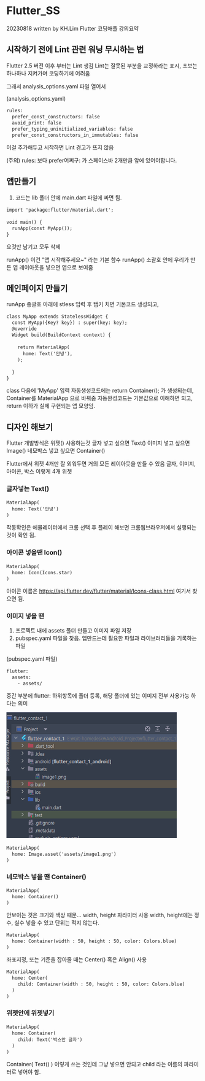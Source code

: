 # Flutter_SS
20230818 written by KH.Lim
Flutter 코딩애플 강의요약

## 시작하기 전에 Lint 관련 워닝 무시하는 법 
 

Flutter 2.5 버전 이후 부터는 Lint 생김
Lint는 잘못된 부분을 교정하라는 표시, 초보는 하나하나 지켜가며 코딩하기에 어려움 

그래서 analysis_options.yaml 파일 열어서 


(analysis_options.yaml)

```Flutter
rules:
  prefer_const_constructors: false
  avoid_print: false
  prefer_typing_uninitialized_variables: false
  prefer_const_constructors_in_immutables: false
```

이걸 추가해두고 시작하면 Lint 경고가 뜨지 않음 

(주의) rules: 보다 prefer어쩌구: 가 스페이스바 2개만큼 앞에 있어야합니다.
 

## 앱만들기
1. 코드는 lib 폴더 안에 main.dart 파일에 짜면 됨.

```Flutter
import 'package:flutter/material.dart';

void main() {
  runApp(const MyApp());
}
```
요것만 남기고 모두 삭제

runApp() 이건 "앱 시작해주세요~" 라는 기본 함수
runApp() 소괄호 안에 우리가 만든 앱 레이아웃을 넣으면 앱으로 보여줌

## 메인페이지 만들기
runApp 중괄호 아래에 stless 입력 후 탭키 치면 기본코드 생성되고,
```
class MyApp extends StatelessWidget {
  const MyApp({Key? key}) : super(key: key);
  @override
  Widget build(BuildContext context) {

    return MaterialApp(
      home: Text('안녕'),
    );

  }
}
```
class 다음에 'MyApp' 입력
자동생성코드에는 return Container(); 가 생성되는데, 
Container를 MaterialApp 으로 바꿔줌
자동완성코드는 기본값으로 이해하면 되고, 
return 이하가 실제 구현되는 앱 모양임.

## 디자인 해보기

Flutter 개발방식은 위젯() 사용하는것 
글자 넣고 싶으면 Text() 이미지 넣고 싶으면 Image() 네모박스 넣고 싶으면 Container() 

Flutter에서 위젯 4개만 잘 외워두면 거의 모든 레이아웃을 만들 수 있음
글자, 이미지, 아이콘, 박스 이렇게 4개 위젯

### 글자넣는 Text()
```
MaterialApp(
  home: Text('안녕')
)
```
작동확인은 에뮬레이터에서 크롬 선택 후 플레이 해보면 크롬웹브라우저에서 실행되는 것이 확인 됨.

### 아이콘 넣을땐 Icon()
```
MaterialApp(
  home: Icon(Icons.star)
)
```
아이콘 이름은 https://api.flutter.dev/flutter/material/Icons-class.html 여기서 찾으면 됨. 

### 이미지 넣을 땐
1. 프로젝트 내에 assets 폴더 만들고 이미지 파일 저장
2. pubspec.yaml 파일을 찾음. 앱만드는데 필요한 파일과 라이브러리들을 기록하는 파일

(pubspec.yaml 파일)
```
flutter:
  assets:
    - assets/ 
```
중간 부분에 flutter: 하위항목에 폴더 등록, 해당 폴더에 있는 이미지 전부 사용가능 하다는 의미
  
<img src="./img/img1.png">

```
MaterialApp(
  home: Image.asset('assets/image1.png')
)
```

### 네모박스 넣을 땐 Container()
```
MaterialApp(
  home: Container()
)
```
안보이는 것은 크기와 색상 때문...
width, height 파라미터 사용
width, height에는 정수, 실수 넣을 수 있고 단위는 적지 않는다.
```
MaterialApp(
  home: Container(width : 50, height : 50, color: Colors.blue)
)
```
좌표지정, 또는 기준을 잡아줄 때는  Center() 혹은 Align() 사용
```
MaterialApp(
  home: Center( 
    child: Container(width : 50, height : 50, color: Colors.blue) 
  )
)
```

### 위젯안에 위젯넣기
```
MaterialApp(
  home: Container( 
    child: Text('박스안 글자')
  )
)
```
Container( Text() ) 이렇게 쓰는 것인데 그냥 넣으면 안되고
child 라는 이름의 파라미터로 넣어야 함.
